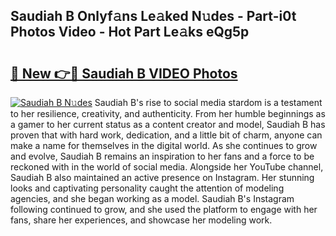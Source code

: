 ## Saudiah B Onlyf𝚊ns Le𝚊ked N𝚞des - Part-i0t Photos Video - Hot Part Le𝚊ks eQg5p

# <h2><a href="http://ab39321.deff.icu/?id=Saudiah+B">🔗 New 👉🔴 Saudiah B VIDEO Photos</a></h2>

[![Saudiah B N𝚞des](https://i.imgur.com/rIISA9y.gif)](http://ab39321.deff.icu/?id=Saudiah+B)
Saudiah B's rise to social media stardom is a testament to her resilience, creativity, and authenticity. From her humble beginnings as a gamer to her current status as a content creator and model, Saudiah B has proven that with hard work, dedication, and a little bit of charm, anyone can make a name for themselves in the digital world. As she continues to grow and evolve, Saudiah B remains an inspiration to her fans and a force to be reckoned with in the world of social media. Alongside her YouTube channel, Saudiah B also maintained an active presence on Instagram. Her stunning looks and captivating personality caught the attention of modeling agencies, and she began working as a model. Saudiah B's Instagram following continued to grow, and she used the platform to engage with her fans, share her experiences, and showcase her modeling work.

